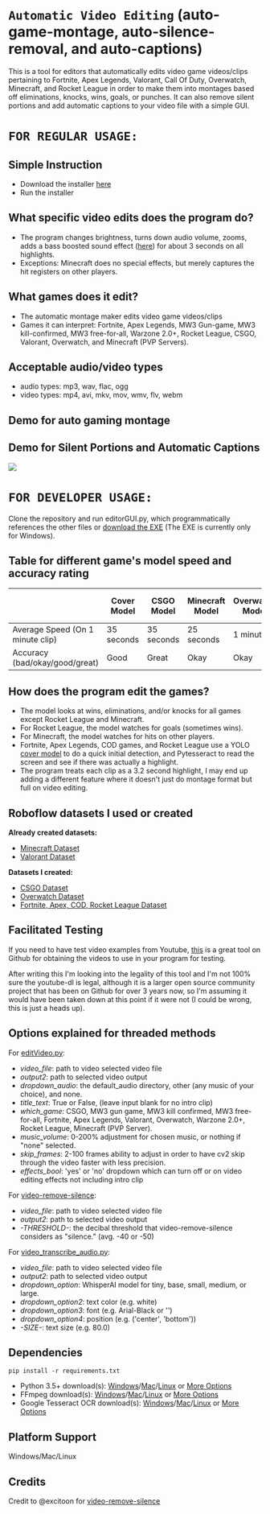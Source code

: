 # `Automatic Video Editing` (auto-game-montage, auto-silence-removal, and auto-captions)

This is a tool for editors that automatically edits video game videos/clips pertaining to Fortnite, Apex Legends, Valorant, Call Of Duty, Overwatch, Minecraft, and Rocket League in order to make them into montages based off eliminations, knocks, wins, goals, or punches. It can also remove silent portions and add automatic captions to your video file with a simple GUI.

# `FOR REGULAR USAGE:`

## Simple Instruction
- Download the installer [here](https://github.com/Noah-Grimaldi/auto-gaming-montage-maker/releases/download/v1.0.0/autosetup_win.exe)
- Run the installer

## What specific video edits does the program do?
- The program changes brightness, turns down audio volume, zooms, adds a bass boosted sound effect ([here](editing_sfx/bass_boosted_fixed.mp3)) for about 3 seconds on all highlights.
- Exceptions: Minecraft does no special effects, but merely captures the hit registers on other players.

## What games does it edit?
- The automatic montage maker edits video game videos/clips
- Games it can interpret: Fortnite, Apex Legends, MW3 Gun-game, MW3 kill-confirmed, MW3 free-for-all, Warzone 2.0+, Rocket League, CSGO, Valorant, Overwatch, and Minecraft (PVP Servers).

## Acceptable audio/video types
- audio types: mp3, wav, flac, ogg
- video types: mp4, avi, mkv, mov, wmv, flv, webm

## Demo for auto gaming montage

## Demo for Silent Portions and Automatic Captions
![](example.gif)

# `FOR DEVELOPER USAGE:`

Clone the repository and run editorGUI.py, which programmatically references the other files or [download the EXE](https://github.com/Noah-Grimaldi/auto-gaming-montage-maker/releases/download/v1.0.0/autosetup_win.exe) (The EXE is currently only for Windows).

## Table for different game's model speed and accuracy rating
|                                 | Cover Model   | CSGO Model    | Minecraft Model | Overwatch Model | Valorant Model | Pytesseract + Cover Model |
| ------------------------------- | ------------- | ------------- | --------------- | --------------- | -------------- | ------------------------- |
| Average Speed (On 1 minute clip)| 35 seconds    | 35 seconds    | 25 seconds      | 1 minute        | 35 seconds     | 5 minutes                 |
| Accuracy (bad/okay/good/great)  | Good          | Great         | Okay            | Okay            | Great          | Great                     |

## How does the program edit the games?
- The model looks at wins, eliminations, and/or knocks for all games except Rocket League and Minecraft.
- For Rocket League, the model watches for goals (sometimes wins).
- For Minecraft, the model watches for hits on other players.
- Fortnite, Apex Legends, COD games, and Rocket League use a YOLO [cover model](YOLOmodels/covermodel.pt) to do a quick initial detection, and Pytesseract to read the screen and see if there was actually a highlight.
- The program treats each clip as a 3.2 second highlight, I may end up adding a different feature where it doesn't just do montage format but full on video editing.

## Roboflow datasets I used or created
**Already created datasets:**
- [Minecraft Dataset](https://universe.roboflow.com/benjamin-t1dqd/minecraft-pvp-ai/browse?queryText=class%3APlayer&pageSize=200&startingIndex=0&browseQuery=true)
- [Valorant Dataset](https://universe.roboflow.com/suman-kumar-dx18l/valorant-kill-banner-woebs/images/ZGUdwP6PpO7qMgHOXWh0?queryText=&pageSize=50&startingIndex=50&browseQuery=true)

**Datasets I created:**
- [CSGO Dataset](https://universe.roboflow.com/overwatchkillsign/csgo-head-and-kill)
- [Overwatch Dataset](https://universe.roboflow.com/overwatchkillsign/overwatch-kill-sign-detector)
- [Fortnite, Apex, COD, Rocket League Dataset](https://universe.roboflow.com/overwatchkillsign/fortnite-apex-league-cod)

## Facilitated Testing
If you need to have test video examples from Youtube, [this](https://github.com/ytdl-org/youtube-dl) is a great tool on Github for obtaining the videos to use in your program for testing. 

After writing this I'm looking into the legality of this tool and I'm not 100% sure the youtube-dl is legal, although it is a larger open source community project that has been on Github for over 3 years now, so I'm assuming it would have been taken down at this point if it were not (I could be wrong, this is just a heads up).

## Options explained for threaded methods
For [editVideo.py](packagefiles/editVideo.py): 

- *video_file*: path to video selected video file
- *output2*: path to selected video output 
- *dropdown_audio*: the default_audio directory, other (any music of your choice), and none.
- *title_text*: True or False, (leave input blank for no intro clip)
- *which_game*: CSGO, MW3 gun game, MW3 kill confirmed, MW3 free-for-all, Fortnite, Apex Legends, Valorant, Overwatch, Warzone 2.0+, Rocket League, Minecraft (PVP Server).
- *music_volume*: 0-200% adjustment for chosen music, or nothing if "none" selected.
- *skip_frames*: 2-100 frames ability to adjust in order to have cv2 skip through the video faster with less precision.
- *effects_bool*: 'yes' or 'no' dropdown which can turn off or on video editing effects not including intro clip

For [video-remove-silence](packagefiles/video_remove_silence.py):

- *video_file*: path to video selected video file
- *output2*: path to selected video output
- *-THRESHOLD-*: the decibal threshold that video-remove-silence considers as "silence." (avg. -40 or -50)

For [video_transcribe_audio.py](packagefiles/video_transcribe_audio.py):

- *video_file*: path to video selected video file
- *output2*: path to selected video output
- *dropdown_option*: WhisperAI model for tiny, base, small, medium, or large.
- *dropdown_option2*: text color (e.g. white)
- *dropdown_option3*: font (e.g. Arial-Black or '')
- *dropdown_option4*: position (e.g. ('center', 'bottom'))
- *-SIZE-*: text size (e.g. 80.0)

## Dependencies
`pip install -r requirements.txt`
- Python 3.5+ download(s): [Windows](https://www.python.org/ftp/python/3.12.0/python-3.12.0-amd64.exe)/[Mac](https://www.python.org/ftp/python/3.12.0/python-3.12.0-macos11.pkg)/[Linux](https://www.python.org/ftp/python/3.12.0/Python-3.12.0.tar.xz) or [More Options](https://www.python.org/downloads/)
- FFmpeg download(s): [Windows](https://community.chocolatey.org/packages/ffmpeg)/[Mac](https://formulae.brew.sh/formula/ffmpeg)/[Linux](https://www.geeksforgeeks.org/how-to-install-ffmpeg-in-linux/) or [More Options](https://www.ffmpeg.org/download.html)
- Google Tesseract OCR download(s): [Windows](https://github.com/tesseract-ocr/tesseract?tab=readme-ov-file#installing-tesseract)/[Mac](https://formulae.brew.sh/formula/tesseract)/[Linux](https://tesseract-ocr.github.io/tessdoc/Installation.html) or [More Options](https://tesseract-ocr.github.io/tessdoc/Installation.html)

## Platform Support 
Windows/Mac/Linux

## Credits
Credit to @excitoon for [video-remove-silence](https://github.com/excitoon/video-remove-silence)

